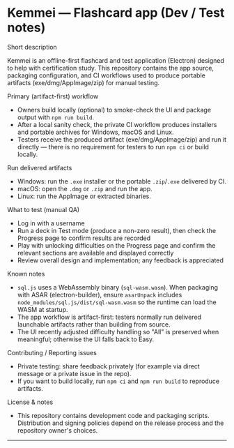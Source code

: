 # Kemmei — Flashcard app (Dev / Test notes)

Short description

Kemmei is an offline-first flashcard and test application (Electron) designed to help with certification study. This repository contains the app source, packaging configuration, and CI workflows used to produce portable artifacts (exe/dmg/AppImage/zip) for manual testing.

Primary (artifact-first) workflow

- Owners build locally (optional) to smoke-check the UI and package output with `npm run build`.
- After a local sanity check, the private CI workflow produces installers and portable archives for Windows, macOS and Linux.
- Testers receive the produced artifact (exe/dmg/AppImage/zip) and run it directly — there is no requirement for testers to run `npm ci` or build locally.

Run delivered artifacts

- Windows: run the `.exe` installer or the portable `.zip`/`.exe` delivered by CI.
- macOS: open the `.dmg` or `.zip` and run the app.
- Linux: run the AppImage or extracted binaries.

What to test (manual QA)

- Log in with a username
- Run a deck in Test mode (produce a non-zero result), then check the Progress page to confirm results are recorded
- Play with unlocking difficulties on the Progress page and confirm the relevant sections are available and displayed correctly
- Review overall design and implementation; any feedback is appreciated

Known notes

- `sql.js` uses a WebAssembly binary (`sql-wasm.wasm`). When packaging with ASAR (electron-builder), ensure `asarUnpack` includes `node_modules/sql.js/dist/sql-wasm.wasm` so the runtime can load the WASM at startup.
- The app workflow is artifact-first: testers normally run delivered launchable artifacts rather than building from source.
- The UI recently adjusted difficulty handling so "All" is preserved when meaningful; otherwise the UI falls back to Easy.

Contributing / Reporting issues

- Private testing: share feedback privately (for example via direct message or a private issue in the repo).
- If you want to build locally, run `npm ci` and `npm run build` to reproduce artifacts.

License & notes

- This repository contains development code and packaging scripts. Distribution and signing policies depend on the release process and the repository owner's choices.

---